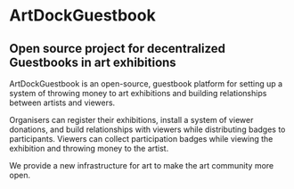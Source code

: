 # ArtDockGuestbook
## Open source project for decentralized Guestbooks in art exhibitions
ArtDockGuestbook is an open-source, guestbook platform for setting up a system of throwing money to art exhibitions and building relationships between artists and viewers.

Organisers can register their exhibitions, install a system of viewer donations, and build relationships with viewers while distributing badges to participants. Viewers can collect participation badges while viewing the exhibition and throwing money to the artist.

We provide a new infrastructure for art to make the art community more open.

